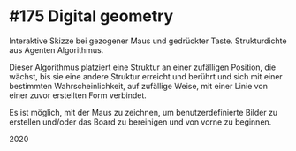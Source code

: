 # #175 Digital geometry

Interaktive Skizze bei gezogener Maus und gedrückter Taste.
Strukturdichte aus Agenten Algorithmus.

Dieser Algorithmus platziert eine Struktur an einer zufälligen Position, die wächst, bis sie eine andere Struktur erreicht und berührt und sich mit einer bestimmten Wahrscheinlichkeit, auf zufällige Weise, mit einer Linie von einer zuvor erstellten Form verbindet.

Es ist möglich, mit der Maus zu zeichnen, um benutzerdefinierte Bilder zu erstellen und/oder das Board zu bereinigen und von vorne zu beginnen.

2020
